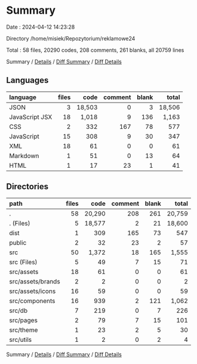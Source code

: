 # Summary

Date : 2024-04-12 14:23:28

Directory /home/misiek/Repozytorium/reklamowe24

Total : 58 files,  20290 codes, 208 comments, 261 blanks, all 20759 lines

Summary / [Details](details.md) / [Diff Summary](diff.md) / [Diff Details](diff-details.md)

## Languages
| language | files | code | comment | blank | total |
| :--- | ---: | ---: | ---: | ---: | ---: |
| JSON | 3 | 18,503 | 0 | 3 | 18,506 |
| JavaScript JSX | 18 | 1,018 | 9 | 136 | 1,163 |
| CSS | 2 | 332 | 167 | 78 | 577 |
| JavaScript | 15 | 308 | 9 | 30 | 347 |
| XML | 18 | 61 | 0 | 0 | 61 |
| Markdown | 1 | 51 | 0 | 13 | 64 |
| HTML | 1 | 17 | 23 | 1 | 41 |

## Directories
| path | files | code | comment | blank | total |
| :--- | ---: | ---: | ---: | ---: | ---: |
| . | 58 | 20,290 | 208 | 261 | 20,759 |
| . (Files) | 5 | 18,577 | 2 | 21 | 18,600 |
| dist | 1 | 309 | 165 | 73 | 547 |
| public | 2 | 32 | 23 | 2 | 57 |
| src | 50 | 1,372 | 18 | 165 | 1,555 |
| src (Files) | 5 | 49 | 7 | 15 | 71 |
| src/assets | 18 | 61 | 0 | 0 | 61 |
| src/assets/brands | 2 | 2 | 0 | 0 | 2 |
| src/assets/icons | 16 | 59 | 0 | 0 | 59 |
| src/components | 16 | 939 | 2 | 121 | 1,062 |
| src/db | 7 | 219 | 0 | 7 | 226 |
| src/pages | 2 | 79 | 7 | 15 | 101 |
| src/theme | 1 | 23 | 2 | 5 | 30 |
| src/utils | 1 | 2 | 0 | 2 | 4 |

Summary / [Details](details.md) / [Diff Summary](diff.md) / [Diff Details](diff-details.md)